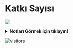 # Katkı Sayısı
![](https://github-readme-streak-stats.herokuapp.com/?user=heytrgithub&theme=dark&hide_border=false&locale=tr)
<details>
<summary><b>Notları Görmek için tıklayın!</b></summary>
<details>
<summary><b>2024</b></summary>
<details>
<summary><b>Eylül-Ekim 2024</b></summary>

## 30 Eylül 2024
Son zamanlarda katkıların baya düştüğünün farkındayım. İstikrarlı bir şekilde 1 milyon değişikliği geçtik. Birkaç güne projelerin daha verimli çalışması için 2. versiyonunu geliştirip 1. versiyonlarını devre dışı bırakacağım. 4. proje artık Github actions üzerinden değişiklik yapmasından dolayı 4. projenin 1. versiyonunu devre dışı bıraktım.

## 2 Ekim 2024
Katkı sayı grafikleri düzelmeye başladı. Bakalım yarına kadar neler olacak.

## 19 Ekim 2024
<img width="700" align="center" src="https://heyturkiye204.github.io/heyturkiye204/cdn/heytrgithub/1.jpg" />

İstikrarlı şekilde değişiklik sayılarımız devam ediyor. Şu ana kadar bir düşüş görmedik. Değişiklik sayılarında düşüşler <b>HAFİF ŞEKİLDE</b> ilerlemektedir. Düzeni bozacak herhangi bir durum bulunmamaktadır. Kasım aylarına doğru 2.000.000 değişikliğe ulaşacağımızı düşünüyoruz.

## 29 Ekim 2024
Öncelikle herkesin Cumhuriyetimizin 101. Yılını kutlarım. 🇹🇷 Şu anda 1.921.594 değişikliğe ulaşmış durumdayız. Kasım'ın 1-15 günleri arasında 2 milyon değişikliğe ulaşacağımız kesinlikle resmîleşmiştir. Değişiklik sayılarında herhangi bir olumsuzluk ta bulunmamaktadır.
</details>
<details>
<summary><b>Kasım-Aralık 2024</b></summary>

## 2 Kasım 2024
2 Kasım itibarıyla 2.000.000 değişikliğe ulaşmış durumdayız. Değişiklik sayılarında herhangi bir olumsuzluk ta bulunmamaktadır.

## 24 Kasım 2024
An itibariyle 100. Günümüze giriş yapmış bulunmaktayız. 100 Gündür bu işi devam ettirmenin gururu hepimizin. Nice binlere :)

## 18 Aralık 2024
Artık burayı o kadar unuttum ki bakmayı bile eksik etmişim. Birkaç gün önce 3.000.000 değişikliği geçmiş bulunmaktayız. Hayatta böyle normal akışında gitseydi keşke...

</details>
</details>
</details>

![visitors](https://visitor-badge.laobi.icu/badge?page_id=heyturkiye204&left_text=👁%20Ziyaretçi%20Sayısı:%20(Visitors):)
